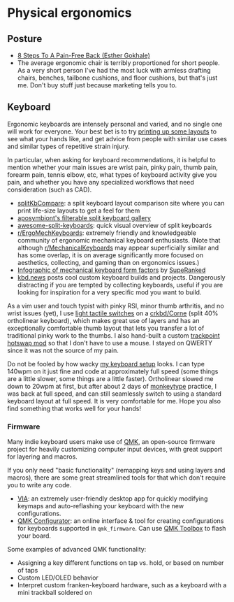 # Physical ergonomics

## Posture

- [8 Steps To A Pain-Free Back (Esther Gokhale)](https://www.goodreads.com/book/show/2275868.8_Steps_to_a_Pain_Free_Back)
- The average ergonomic chair is terribly proportioned for short people. As a very short person I've had the most luck with armless drafting chairs, benches, tailbone cushions, and floor cushions, but that's just me. Don't buy stuff just because marketing tells you to.

## Keyboard
Ergonomic keyboards are intensely personal and varied, and no single one will work for everyone. Your best bet is to try [printing up some layouts](https://jhelvy.shinyapps.io/splitkbcompare/) to see what your hands like, and get advice from people with similar use cases and similar types of repetitive strain injury.

In particular, when asking for keyboard recommendations, it is helpful to mention whether your main issues are wrist pain, pinky pain, thumb pain, forearm pain, tennis elbow, etc, what types of keyboard activity give you pain, and whether you have any specialized workflows that need consideration (such as CAD).

- [splitKbCompare](https://jhelvy.shinyapps.io/splitkbcompare/): a split keyboard layout comparison site where you can print life-size layouts to get a feel for them
- [aposymbiont's filterable split keyboard gallery](https://aposymbiont.github.io/split-keyboards/)
- [awesome-split-keyboards](https://github.com/diimdeep/awesome-split-keyboards): quick visual overview of split keyboards
- [r/ErgoMechKeyboards](https://www.reddit.com/r/ErgoMechKeyboards/): extremely friendly and knowledgeable community of ergonomic mechanical keyboard enthusiasts. (Note that although [r/MechanicalKeyboards](https://reddit.com/r/MechanicalKeyboards) may appear superficially similar and has some overlap, it is on average significantly more focused on aesthetics, collecting, and gaming than on ergonomics issues.)
- [Infographic of mechanical keyboard form factors](https://i0.wp.com/superanked.com/wp-content/uploads/2020/10/SupeRanked-X04-Custom-Mechanical-Keyboard-Infographic-Desk-Mat-V3-Main.jpg?fit=2048%2C2048&ssl=1) by [SupeRanked](https://superanked.com)
- [kbd.news](https://kbd.news) posts cool custom keyboard builds and projects. Dangerously distracting if you are tempted by collecting keyboards, useful if you are looking for inspiration for a very specific mod you want to build.

As a vim user and touch typist with pinky RSI, minor thumb arthritis, and no wrist issues (yet), I use [light tactile switches](https://input.club/the-comparative-guide-to-mechanical-switches/tactile/hako-violet/) on a [crkbd/Corne](https://github.com/foostan/crkbd) (split 40% ortholinear keyboard), which makes great use of layers and has an exceptionally comfortable thumb layout that lets you transfer a lot of traditional pinky work to the thumbs. I also hand-built a custom [trackpoint hotswap mod](https://github.com/manna-harbour/crkbd/issues/1#issuecomment-953258378) so that I don't have to use a mouse. I stayed on QWERTY since it was not the source of my pain.

Do not be fooled by how wacky [my keyboard setup](https://rfong.github.io/rflog/tag/keyboard) looks. I can type 140wpm on it just fine and code at approximately full speed (some things are a little slower, some things are a little faster). Ortholinear slowed me down to 20wpm at first, but after about 2 days of [monkeytype](https://monkeytype.com/) practice, I was back at full speed, and can still seamlessly switch to using a standard keyboard layout at full speed. It is very comfortable for me. Hope you also find something that works well for your hands!

### Firmware

Many indie keyboard users make use of [QMK](https://qmk.fm/), an open-source 
firmware project for heavily customizing computer input devices, with great 
support for layering and macros.

If you only need "basic functionality" (remapping keys and using layers and 
macros), there are some great streamlined tools for that which don't require 
you to write any code.
- [VIA](https://caniusevia.com/): an extremely user-friendly desktop app for quickly modifying keymaps and auto-reflashing your keyboard with the new configurations.
- [QMK Configurator](https://config.qmk.fm/): an online interface & tool for creating configurations for keyboards supported in `qmk_firmware`. Can use [QMK Toolbox](https://qmk.fm/toolbox/) to flash your board.

Some examples of advanced QMK functionality:
- Assigning a key different functions on tap vs. hold, or based on number of taps
- Custom LED/OLED behavior
- Interpret custom franken-keyboard hardware, such as a keyboard with a mini trackball soldered on
